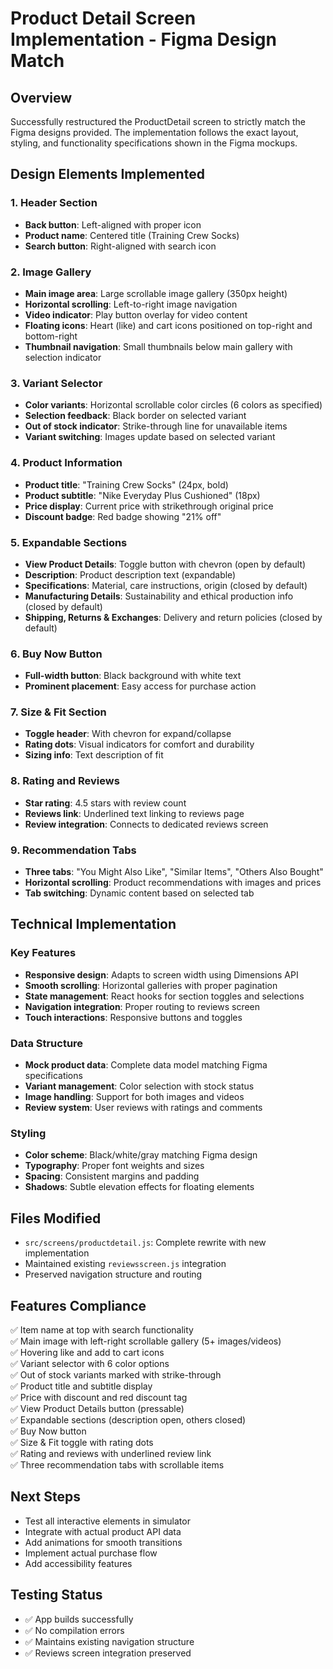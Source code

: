 # Product Detail Screen Implementation - Figma Design Match

## Overview
Successfully restructured the ProductDetail screen to strictly match the Figma designs provided. The implementation follows the exact layout, styling, and functionality specifications shown in the Figma mockups.

## Design Elements Implemented

### 1. Header Section
- **Back button**: Left-aligned with proper icon
- **Product name**: Centered title (Training Crew Socks)
- **Search button**: Right-aligned with search icon

### 2. Image Gallery
- **Main image area**: Large scrollable image gallery (350px height)
- **Horizontal scrolling**: Left-to-right image navigation
- **Video indicator**: Play button overlay for video content
- **Floating icons**: Heart (like) and cart icons positioned on top-right and bottom-right
- **Thumbnail navigation**: Small thumbnails below main gallery with selection indicator

### 3. Variant Selector
- **Color variants**: Horizontal scrollable color circles (6 colors as specified)
- **Selection feedback**: Black border on selected variant
- **Out of stock indicator**: Strike-through line for unavailable items
- **Variant switching**: Images update based on selected variant

### 4. Product Information
- **Product title**: "Training Crew Socks" (24px, bold)
- **Product subtitle**: "Nike Everyday Plus Cushioned" (18px)
- **Price display**: Current price with strikethrough original price
- **Discount badge**: Red badge showing "21% off"

### 5. Expandable Sections
- **View Product Details**: Toggle button with chevron (open by default)
- **Description**: Product description text (expandable)
- **Specifications**: Material, care instructions, origin (closed by default)
- **Manufacturing Details**: Sustainability and ethical production info (closed by default)
- **Shipping, Returns & Exchanges**: Delivery and return policies (closed by default)

### 6. Buy Now Button
- **Full-width button**: Black background with white text
- **Prominent placement**: Easy access for purchase action

### 7. Size & Fit Section
- **Toggle header**: With chevron for expand/collapse
- **Rating dots**: Visual indicators for comfort and durability
- **Sizing info**: Text description of fit

### 8. Rating and Reviews
- **Star rating**: 4.5 stars with review count
- **Reviews link**: Underlined text linking to reviews page
- **Review integration**: Connects to dedicated reviews screen

### 9. Recommendation Tabs
- **Three tabs**: "You Might Also Like", "Similar Items", "Others Also Bought"
- **Horizontal scrolling**: Product recommendations with images and prices
- **Tab switching**: Dynamic content based on selected tab

## Technical Implementation

### Key Features
- **Responsive design**: Adapts to screen width using Dimensions API
- **Smooth scrolling**: Horizontal galleries with proper pagination
- **State management**: React hooks for section toggles and selections
- **Navigation integration**: Proper routing to reviews screen
- **Touch interactions**: Responsive buttons and toggles

### Data Structure
- **Mock product data**: Complete data model matching Figma specifications
- **Variant management**: Color selection with stock status
- **Image handling**: Support for both images and videos
- **Review system**: User reviews with ratings and comments

### Styling
- **Color scheme**: Black/white/gray matching Figma design
- **Typography**: Proper font weights and sizes
- **Spacing**: Consistent margins and padding
- **Shadows**: Subtle elevation effects for floating elements

## Files Modified
- `src/screens/productdetail.js`: Complete rewrite with new implementation
- Maintained existing `reviewsscreen.js` integration
- Preserved navigation structure and routing

## Features Compliance
✅ Item name at top with search functionality  
✅ Main image with left-right scrollable gallery (5+ images/videos)  
✅ Hovering like and add to cart icons  
✅ Variant selector with 6 color options  
✅ Out of stock variants marked with strike-through  
✅ Product title and subtitle display  
✅ Price with discount and red discount tag  
✅ View Product Details button (pressable)  
✅ Expandable sections (description open, others closed)  
✅ Buy Now button  
✅ Size & Fit toggle with rating dots  
✅ Rating and reviews with underlined review link  
✅ Three recommendation tabs with scrollable items  

## Next Steps
- Test all interactive elements in simulator
- Integrate with actual product API data
- Add animations for smooth transitions
- Implement actual purchase flow
- Add accessibility features

## Testing Status
- ✅ App builds successfully
- ✅ No compilation errors
- ✅ Maintains existing navigation structure
- ✅ Reviews screen integration preserved
